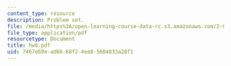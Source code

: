 ```yaml
---
content_type: resource
description: Problem set.
file: /media/https%3A/open-learning-course-data-rc.s3.amazonaws.com/2-002-mechanics-and-materials-ii-spring-2004/7467e69ead6668f24ee85604833a28f1_hw6.pdf
file_type: application/pdf
resourcetype: Document
title: hw6.pdf
uid: 7467e69e-ad66-68f2-4ee8-5604833a28f1
---
```

